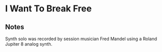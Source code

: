 # I Want To Break Free

## Notes

Synth solo was recorded by session musician Fred Mandel using a Roland Jupiter 8 analog synth.

